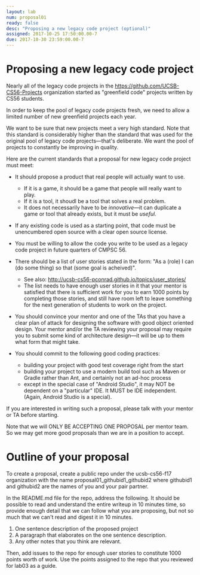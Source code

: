 ```yaml
---
layout: lab
num: proposal01
ready: false
desc: "Proposing a new legacy code project (optional)"
assigned: 2017-10-25 17:50:00.00-7
due: 2017-10-30 23:59:00.00-7
---
```


# Proposing a new legacy code project

Nearly all of the legacy code projects in the <https://github.com/UCSB-CS56-Projects> organization started as "greenfield code" projects
written by CS56 students.   

In order to keep the pool of legacy code projects fresh, we need to allow a limited number of new greenfield projects each year.

We want to be sure that new projects meet a very high standard.  Note that this standard is considerably higher than the standard that was
used for the original pool of legacy code projects&mdash;that's deliberate. We want the pool of projects to constantly be improving in quality.

Here are the current standards that a proposal for new legacy code project must meet:

* It should propose a product that real people will actually want to use.  
   * If it is a game, it should be a game that people will really want to play.
   * If it is a tool, it shoudl be a tool that solves a real problem.
   * It does not necessarily have to be *innovative*&mdash;it can duplicate a game or tool that already exists, but it must be *useful*.
   
* If any existing code is used as a starting point, that code must be unencumbered open source with a clear open source license.

* You must be willing to allow the code you write to be used as a legacy code project in future quarters of CMPSC 56.

* There should be a list of user stories stated in the form: "As a (role) I can (do some thing) so that (some goal is acheived)".   
   * See also: <http://ucsb-cs56-pconrad.github.io/topics/user_stories/>
   * The list needs to have enough user stories in it that your mentor is satisfied that there is sufficient work for you to earn 1000 points by completing those stories, and still have room left to leave something for the next generation of students to work on the project.

* You should convince your mentor and one of the TAs that you have a clear plan of attack for designing the software with good object oriented design.   Your mentor and/or the TA reviewing your proposal may require you to submit some kind of architecture design&mdash;it will be up to them what form that might take.

* You should commit to the following good coding practices:
   * building your project with good test coverage right from the start
   * building your project to use a modern build tool such as Maven or Gradle rather than Ant, and certainly not an ad-hoc process
   * except in the special case of "Android Studio", it may NOT be dependent on a "particular" IDE.  It MUST be IDE independent.   (Again, Android Studio is a special).
   
If you are interested in writing such a proposal, please talk with your mentor or TA before starting.

Note that we will ONLY BE ACCEPTING ONE PROPOSAL per mentor team.  So we may get more good proposals than we are in a position to accept.

# Outline of your proposal

To create a proposal, create a public repo under the ucsb-cs56-f17 organization with the name proposal01_githubid1_githubid2 where githubid1 and githubid2 are the names of you and your pair partner.

In the README.md file for the repo, address the following.    It should be possible to read and understand the entire writeup in 10 minutes time, so provide enough detail that we can follow what you are proposing, but not so much that we can't read and digest it in 10 minutes.

1. One sentence description of the proposed project
2. A paragraph that elaborates on the one sentence description.
3. Any other notes that you think are relevant.

Then, add issues to the repo for enough user stories to constitute 1000 points worth of work.  Use the points assigned to the repo that you reviewed for lab03 as a guide.
